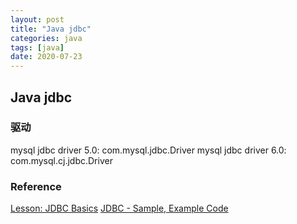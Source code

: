 ```yaml
---
layout: post
title: "Java jdbc"
categories: java
tags: [java]
date: 2020-07-23
---
```


## Java jdbc

### 驱动
mysql jdbc driver 5.0: com.mysql.jdbc.Driver
mysql jdbc driver 6.0: com.mysql.cj.jdbc.Driver


### Reference
[Lesson: JDBC Basics](https://docs.oracle.com/javase/tutorial/jdbc/basics/index.html)
[JDBC - Sample, Example Code](https://www.tutorialspoint.com/jdbc/jdbc-sample-code.htm)
